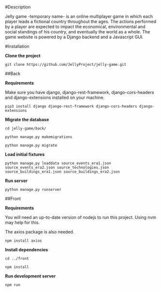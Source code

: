 #Description

Jelly game -temporary name- is an online multiplayer game in which each player
leads a fictional country throughout the ages. The actions performed by a player
are expected to impact the economical, environmental and social standings of his
country, and eventually the world as a whole.
The game website is powered by a Django backend and a Javascript GUI. 

#Installation

**Clone the project**

`git clone https://github.com/JellyProject/jelly-game.git`

##Back

**Requirements**

Make sure you have django, django-rest-framework, django-cors-headers and
django-extensions installed on your machine.

`pip3 install django django-rest-framework django-cors-headers django-extensions`

**Migrate the database**

`cd jelly-game/back/`

`python manage.py makemigrations`

`python manage.py migrate`

**Load initial fixtures**

`python manage.py loaddata source_events_era1.json source_events_era2.json
source_technologies.json source_buildings_era1.json source_buildings_era2.json`

**Run server**

`python manage.py runserver`

##Front

**Requirements**

You will need an up-to-date version of nodejs to run this project. Using nvm
may help for this.

The axios package is also needed.

`npm install axios` 

**Install dependencies**

`cd ../front`

`npm install`

**Run development server**

`npm run`
